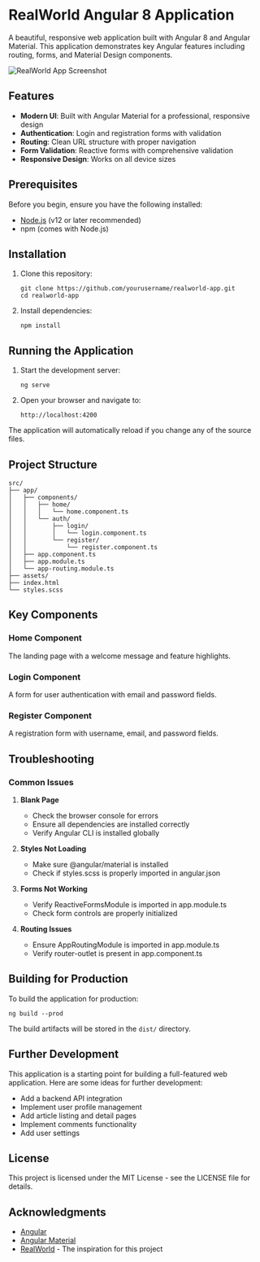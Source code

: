 # RealWorld Angular 8 Application

A beautiful, responsive web application built with Angular 8 and Angular Material. This application demonstrates key Angular features including routing, forms, and Material Design components.

![RealWorld App Screenshot](https://via.placeholder.com/800x400?text=RealWorld+Angular+App)

## Features

- **Modern UI**: Built with Angular Material for a professional, responsive design
- **Authentication**: Login and registration forms with validation
- **Routing**: Clean URL structure with proper navigation
- **Form Validation**: Reactive forms with comprehensive validation
- **Responsive Design**: Works on all device sizes

## Prerequisites

Before you begin, ensure you have the following installed:
- [Node.js](https://nodejs.org/) (v12 or later recommended)
- npm (comes with Node.js)

## Installation

1. Clone this repository:
   ```
   git clone https://github.com/yourusername/realworld-app.git
   cd realworld-app
   ```

2. Install dependencies:
   ```
   npm install
   ```

## Running the Application

1. Start the development server:
   ```
   ng serve
   ```

2. Open your browser and navigate to:
   ```
   http://localhost:4200
   ```

The application will automatically reload if you change any of the source files.

## Project Structure

```
src/
├── app/
│   ├── components/
│   │   ├── home/
│   │   │   └── home.component.ts
│   │   └── auth/
│   │       ├── login/
│   │       │   └── login.component.ts
│   │       └── register/
│   │           └── register.component.ts
│   ├── app.component.ts
│   ├── app.module.ts
│   └── app-routing.module.ts
├── assets/
├── index.html
└── styles.scss
```

## Key Components

### Home Component
The landing page with a welcome message and feature highlights.

### Login Component
A form for user authentication with email and password fields.

### Register Component
A registration form with username, email, and password fields.

## Troubleshooting

### Common Issues

1. **Blank Page**
   - Check the browser console for errors
   - Ensure all dependencies are installed correctly
   - Verify Angular CLI is installed globally

2. **Styles Not Loading**
   - Make sure @angular/material is installed
   - Check if styles.scss is properly imported in angular.json

3. **Forms Not Working**
   - Verify ReactiveFormsModule is imported in app.module.ts
   - Check form controls are properly initialized

4. **Routing Issues**
   - Ensure AppRoutingModule is imported in app.module.ts
   - Verify router-outlet is present in app.component.ts

## Building for Production

To build the application for production:

```
ng build --prod
```

The build artifacts will be stored in the `dist/` directory.

## Further Development

This application is a starting point for building a full-featured web application. Here are some ideas for further development:

- Add a backend API integration
- Implement user profile management
- Add article listing and detail pages
- Implement comments functionality
- Add user settings

## License

This project is licensed under the MIT License - see the LICENSE file for details.

## Acknowledgments

- [Angular](https://angular.io/)
- [Angular Material](https://material.angular.io/)
- [RealWorld](https://github.com/gothinkster/realworld) - The inspiration for this project